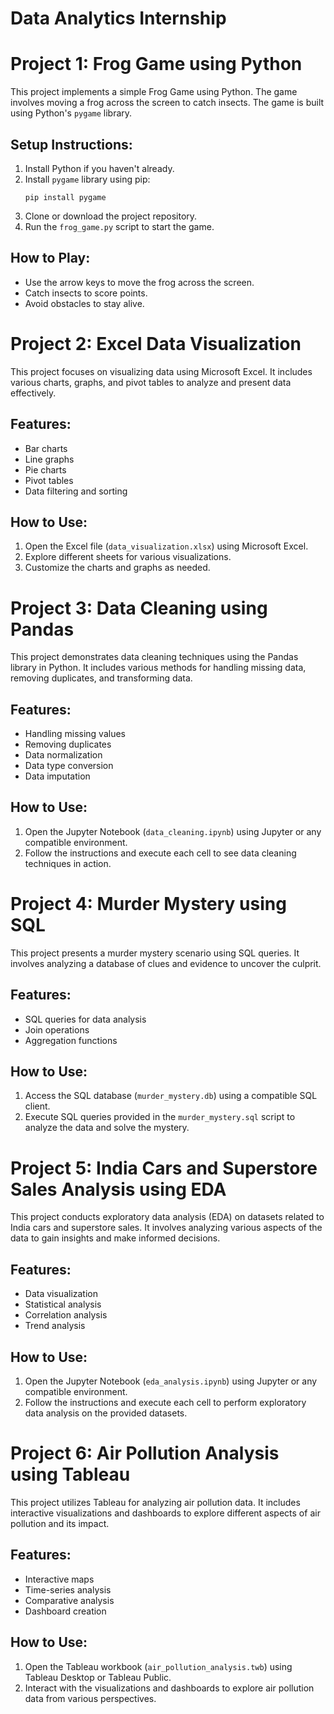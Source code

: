 # Data Analytics Internship

# Project 1: Frog Game using Python

This project implements a simple Frog Game using Python. The game involves moving a frog across the screen to catch insects. The game is built using Python's `pygame` library.

## Setup Instructions:
1. Install Python if you haven't already.
2. Install `pygame` library using pip:
   ```
   pip install pygame
   ```
3. Clone or download the project repository.
4. Run the `frog_game.py` script to start the game.

## How to Play:
- Use the arrow keys to move the frog across the screen.
- Catch insects to score points.
- Avoid obstacles to stay alive.

# Project 2: Excel Data Visualization

This project focuses on visualizing data using Microsoft Excel. It includes various charts, graphs, and pivot tables to analyze and present data effectively.

## Features:
- Bar charts
- Line graphs
- Pie charts
- Pivot tables
- Data filtering and sorting

## How to Use:
1. Open the Excel file (`data_visualization.xlsx`) using Microsoft Excel.
2. Explore different sheets for various visualizations.
3. Customize the charts and graphs as needed.

# Project 3: Data Cleaning using Pandas

This project demonstrates data cleaning techniques using the Pandas library in Python. It includes various methods for handling missing data, removing duplicates, and transforming data.

## Features:
- Handling missing values
- Removing duplicates
- Data normalization
- Data type conversion
- Data imputation

## How to Use:
1. Open the Jupyter Notebook (`data_cleaning.ipynb`) using Jupyter or any compatible environment.
2. Follow the instructions and execute each cell to see data cleaning techniques in action.

# Project 4: Murder Mystery using SQL

This project presents a murder mystery scenario using SQL queries. It involves analyzing a database of clues and evidence to uncover the culprit.

## Features:
- SQL queries for data analysis
- Join operations
- Aggregation functions

## How to Use:
1. Access the SQL database (`murder_mystery.db`) using a compatible SQL client.
2. Execute SQL queries provided in the `murder_mystery.sql` script to analyze the data and solve the mystery.

# Project 5: India Cars and Superstore Sales Analysis using EDA

This project conducts exploratory data analysis (EDA) on datasets related to India cars and superstore sales. It involves analyzing various aspects of the data to gain insights and make informed decisions.

## Features:
- Data visualization
- Statistical analysis
- Correlation analysis
- Trend analysis

## How to Use:
1. Open the Jupyter Notebook (`eda_analysis.ipynb`) using Jupyter or any compatible environment.
2. Follow the instructions and execute each cell to perform exploratory data analysis on the provided datasets.

# Project 6: Air Pollution Analysis using Tableau

This project utilizes Tableau for analyzing air pollution data. It includes interactive visualizations and dashboards to explore different aspects of air pollution and its impact.

## Features:
- Interactive maps
- Time-series analysis
- Comparative analysis
- Dashboard creation

## How to Use:
1. Open the Tableau workbook (`air_pollution_analysis.twb`) using Tableau Desktop or Tableau Public.
2. Interact with the visualizations and dashboards to explore air pollution data from various perspectives.
